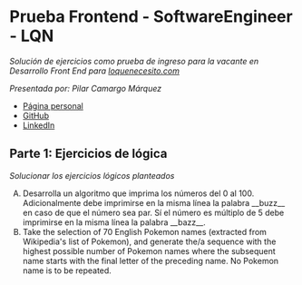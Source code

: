 # Prueba Frontend - SoftwareEngineer - LQN
_Solución de ejercicios como prueba de ingreso para la vacante en Desarrollo Front End para [loquenecesito.com](https://loquenecesito.com)_

_Presentada por: Pilar Camargo Márquez_
- [Página personal](https://about.me/justoneye)
- [GitHub](https://github.com/justoneye)
- [LinkedIn](https://www.linkedin.com/in/pilarcamargo)

## Parte 1: Ejercicios de lógica
_Solucionar los ejercicios lógicos planteados_

<ol type="A">
    <li>
        Desarrolla un algoritmo que imprima los números del 0 al 100. Adicionalmente debe imprimirse en la misma línea la palabra __buzz__ en caso de que el número sea par. Sí el número es múltiplo de 5 debe imprimirse en la misma línea la palabra __bazz__.
    </li>
    <li>
        Take the selection of 70 English Pokemon names (extracted from Wikipedia's list of Pokemon), and generate the/a sequence with the highest possible number of Pokemon names where the subsequent name starts with the final letter of the preceding name. No Pokemon name is to be repeated.
    </li>
<ol>
